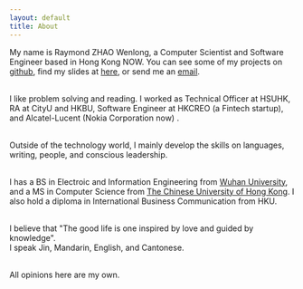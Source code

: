 ```yaml
---
layout: default
title: About
---
```

My name is Raymond ZHAO Wenlong, a Computer Scientist and Software Engineer based in Hong Kong NOW. 
You can see some of my projects on [github](https://github.com/muyun), find my slides at [here](http://muyun.github.io/research/), or send me an [email](mailto:wenlzhao@gmail.com).  
<br>  

I like problem solving and reading. I worked as Technical Officer at HSUHK, RA at CityU and HKBU, Software Engineer at HKCREO (a Fintech startup), and Alcatel-Lucent (Nokia Corporation now) .   
<br>  

Outside of the technology world, I mainly develop the skills on languages, writing, people, and conscious leadership.  
<br> 
  
I has a BS in Electroic and Information Engineering from [Wuhan University](https://www.sciencemag.org/collections/celebrating-125-years-academic-excellence-wuhan-university-1893-2018?fbclid=IwAR0RzFSkpxaI8wk61JDnE7p6SWr7SlKXLyoFHkrg4-iqKGiRyE2gZfaGl8s), and a MS in Computer Science from [The Chinese University of Hong Kong](http://www.cuhk.edu.hk/english/index.html). I also hold a diploma in International Business Communication from HKU.   
<br>  
  
I believe that "The good life is one inspired by love and guided by knowledge".   
I speak Jin, Mandarin, English, and Cantonese.  
<br> 

All opinions here are my own.    
<br> 








